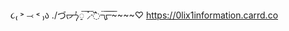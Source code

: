 ૮₍ ˃ ⤙ ˂ ₎ა
./づᡕᠵ᠊ᡃ່࡚ࠢ࠘ ⸝່ࠡࠣ᠊߯᠆ࠣ࠘ᡁࠣ࠘᠊᠊ࠢ࠘~~~~♡ 
https://0lix1information.carrd.co

<!---
st4rsa1l0r/st4rsa1l0r is a ✨ special ✨ repository because its `README.md` (this file) appears on your GitHub profile.
You can click the Preview link to take a look at your changes.
--->
